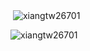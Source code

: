 
<p>&nbsp;<img align="center" src="https://github-readme-stats.vercel.app/api?username=xiangtw26701&show_icons=true&locale=en" alt="xiangtw26701" /></p>

<p><img align="left" src="https://github-readme-stats.vercel.app/api/top-langs?username=xiangtw26701&show_icons=true&locale=en&layout=compact" alt="xiangtw26701" /></p>
